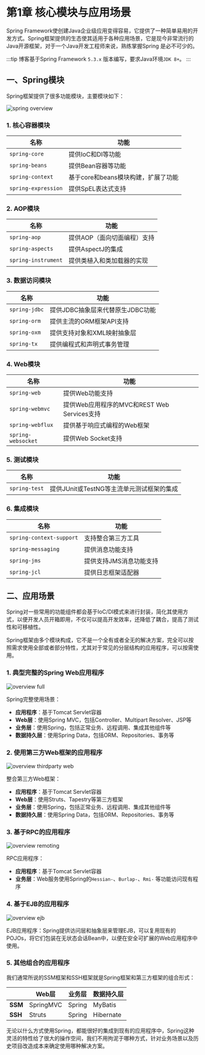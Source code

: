 # 第1章 核心模块与应用场景

Spring Framework使创建Java企业级应用变得容易，它提供了一种简单易用的开发方式。Spring框架提供的生态使其适用于各种应用场景，它是现今非常流行的Java开源框架，对于一个Java开发工程师来说，熟练掌握Spring 是必不可少的。

:::tip
博客基于Spring Framework `5.3.x` 版本编写，要求Java环境`JDK 8+`。
:::

## 一、Spring模块

Spring框架提供了很多功能模块，主要模块如下：

![spring overview](images/1/1.svg#svg-dark)

### 1. 核心容器模块

| 名称                | 功能                                |
| ------------------- | ----------------------------------- |
| `spring-core`       | 提供IoC和DI等功能                   |
| `spring-beans`      | 提供Bean容器等功能                  |
| `spring-context`    | 基于core和beans模块构建，扩展了功能 |
| `spring-expression` | 提供SpEL表达式支持                  |

### 2. AOP模块

| 名称                | 功能                        |
| ------------------- | --------------------------- |
| `spring-aop`        | 提供AOP（面向切面编程）支持 |
| `spring-aspects`    | 提供AspectJ的集成           |
| `spring-instrument` | 提供类植入和类加载器的实现  |

### 3. 数据访问模块

| 名称          | 功能                             |
| ------------- | -------------------------------- |
| `spring-jdbc` | 提供JDBC抽象层来代替原生JDBC功能 |
| `spring-orm`  | 提供主流的ORM框架API支持         |
| `spring-oxm`  | 提供支持对象和XML映射抽象层      |
| `spring-tx`   | 提供编程式和声明式事务管理       |

### 4. Web模块

| 名称               | 功能                                        |
| ------------------ | ------------------------------------------- |
| `spring-web`       | 提供Web功能支持                             |
| `spring-webmvc`    | 提供Web应用程序的MVC和REST Web Services支持 |
| `spring-webflux`   | 提供基于响应式编程的Web框架                 |
| `spring-websocket` | 提供Web Socket支持                          |

### 5. 测试模块

| 名称          | 功能                                      |
| ------------- | ----------------------------------------- |
| `spring-test` | 提供JUnit或TestNG等主流单元测试框架的集成 |

### 6. 集成模块

| 名称                     | 功能                    |
| ------------------------ | ----------------------- |
| `spring-context-support` | 支持整合第三方工具      |
| `spring-messaging`       | 提供消息功能支持        |
| `spring-jms`             | 提供支持JMS消息功能支持 |
| `spring-jcl`             | 提供日志框架适配器      |

## 二、应用场景

Spring对一些常用的功能组件都会基于IoC/DI模式来进行封装，简化其使用方式，以便开发人员开箱即用，不仅可以提高开发效率，还降低了耦合，提高了测试性和可移植性。

Spring框架由多个模块构成，它不是一个全有或者全无的解决方案，完全可以按照需求使用全部或者部分特性，尤其对于常见的分层结构的应用程序，可以按需使用。

### 1. 典型完整的Spring Web应用程序

![overview full](images/1/2.svg#svg-dark)

Spring完整使用场景：

- **应用程序**：基于Tomcat Servlet容器
- **Web层**：使用Spring MVC，包括Controller、Multipart Resolver、JSP等
- **业务层**：使用Spring，包括正常业务、远程调用、集成其他组件等
- **数据持久层**：使用Spring Data，包括ORM、Repositories、事务等

### 2. 使用第三方Web框架的应用程序

![overview thirdparty web](images/1/3.svg#svg-dark)

整合第三方Web框架：

- **应用程序**：基于Tomcat Servlet容器
- **Web层**：使用Struts、Tapestry等第三方框架
- **业务层**：使用Spring，包括正常业务、远程调用、集成其他组件等
- **数据持久层**：使用Spring Data，包括ORM、Repositories、事务等

### 3. 基于RPC的应用程序

![overview remoting](images/1/4.svg#svg-dark)

RPC应用程序：

- **应用程序**：基于Tomcat Servlet容器
- **业务层**：Web服务使用Spring的`Hessian-`、`Burlap-`、`Rmi-` 等功能访问现有程序

### 4. 基于EJB的应用程序

![overview ejb](images/1/5.svg#svg-dark)

EJB应用程序：Spring提供访问层和抽象层来管理EJB，可以复用现有的POJOs，将它们包装在无状态会话Bean中，以便在安全可扩展的Web应用程序中使用。

### 5. 其他组合的应用程序

我们通常所说的SSM框架和SSH框架就是Spring框架和第三方框架的组合形式：

|      |Web层    | 业务层 | 数据持久层 |
| ---- | --------- | ------ | ---------- |
| **SSM** | SpringMVC | Spring | MyBatis    |
| **SSH** | Struts    | Spring | Hibernate  |

无论以什么方式使用Spring，都能很好的集成到现有的应用程序中，Spring这种灵活的特性给了很大的操作空间，我们不用拘泥于哪种方式，针对业务场景以及历史项目改造成本来确定使用哪种解决方案。
